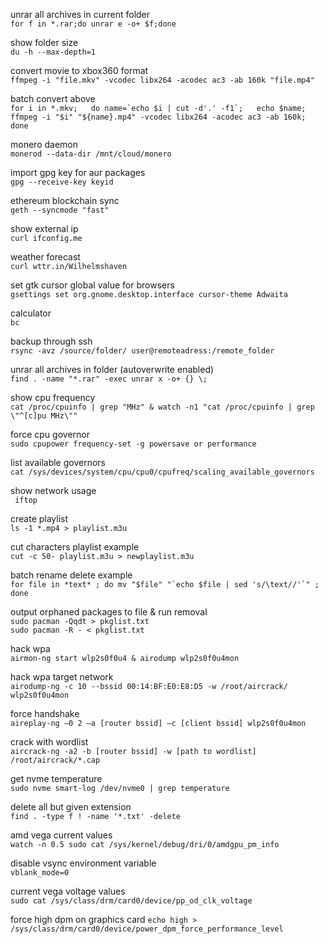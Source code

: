 unrar all archives in current folder  
`for f in *.rar;do unrar e -o+ $f;done`  

show folder size  
`du -h --max-depth=1`  

convert movie to xbox360 format  
`ffmpeg -i "file.mkv" -vcodec libx264 -acodec ac3 -ab 160k "file.mp4"`  

batch convert above  
```for i in *.mkv;   do name=`echo $i | cut -d'.' -f1`;   echo $name;   ffmpeg -i "$i" "${name}.mp4" -vcodec libx264 -acodec ac3 -ab 160k; done ```

monero daemon  
`monerod --data-dir /mnt/cloud/monero`  

import gpg key for aur packages  
`gpg --receive-key keyid`  

ethereum blockchain sync  
`geth --syncmode "fast"`  

show external ip  
`curl ifconfig.me`  

weather forecast  
`curl wttr.in/Wilhelmshaven`  

set gtk cursor global value for browsers   
`gsettings set org.gnome.desktop.interface cursor-theme Adwaita`  

calculator  
`bc`  

backup through ssh  
`rsync -avz /source/folder/ user@remoteadress:/remote_folder`  

unrar all archives in folder (autoverwrite enabled)  
`find . -name "*.rar" -exec unrar x -o+ {} \;`  

show cpu frequency  
`cat /proc/cpuinfo | grep "MHz" & watch -n1 "cat /proc/cpuinfo | grep \"^[c]pu MHz\""`  

force cpu governor  
`sudo cpupower frequency-set -g powersave or performance`  

list available governors    
`cat /sys/devices/system/cpu/cpu0/cpufreq/scaling_available_governors`  

show network usage  
` iftop`  

create playlist  
`ls -1 *.mp4 > playlist.m3u`  

cut characters playlist example  
`cut -c 50- playlist.m3u > newplaylist.m3u` 

batch rename delete example  
```for file in *text* ; do mv "$file" "`echo $file | sed 's/\text//'`" ; done ```

output orphaned packages to file & run removal  
`sudo pacman -Qqdt > pkglist.txt`  
`sudo pacman -R - < pkglist.txt`  

hack wpa    
`airmon-ng start wlp2s0f0u4 & airodump wlp2s0f0u4mon`  

hack wpa target network  
`airodump-ng -c 10 --bssid 00:14:BF:E0:E8:D5 -w /root/aircrack/ wlp2s0f0u4mon`  

force handshake  
`aireplay-ng –0 2 –a [router bssid] –c [client bssid] wlp2s0f0u4mon`  

crack with wordlist  
`aircrack-ng -a2 -b [router bssid] -w [path to wordlist] /root/aircrack/*.cap`  

get nvme temperature  
`sudo nvme smart-log /dev/nvme0 | grep temperature`  

delete all but given extension  
`find . -type f ! -name '*.txt' -delete`  

amd vega current values  
`watch -n 0.5 sudo cat /sys/kernel/debug/dri/0/amdgpu_pm_info`  

disable vsync environment variable  
`vblank_mode=0`  

current vega voltage values  
`sudo cat /sys/class/drm/card0/device/pp_od_clk_voltage`  

force high dpm on graphics card 
`echo high > /sys/class/drm/card0/device/power_dpm_force_performance_level`  
